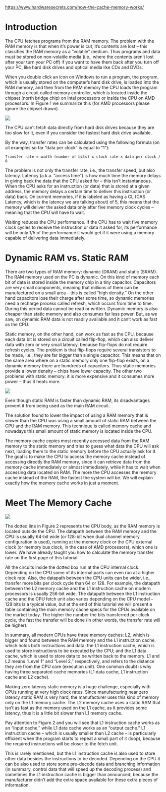 https://www.hardwaresecrets.com/how-the-cache-memory-works/  

# Introduction

The CPU fetches programs from the RAM memory. The problem with the RAM memory is that when it’s power is cut, it’s contents are lost – this classifies the RAM memory as a “volatile” medium. Thus programs and data must be stored on non-volatile media (i.e., where the contents aren’t lost after your turn your PC off) if you want to have them back after you turn off your PC, like hard disk drives and optical media like CDs and DVDs.

When you double click an icon on Windows to run a program, the program, which is usually stored on the computer’s hard disk drive, is loaded into the RAM memory, and then from the RAM memory the CPU loads the program through a circuit called memory controller, which is located inside the chipset (north bridge chip) on Intel processors or inside the CPU on AMD processors. In Figure 1 we summarize this (for AMD processors please ignore the chipset drawn).

<img src="https://s3.amazonaws.com/hs-wordpress/wp-content/uploads/2017/12/13140625/cpu_013.jpg">

The CPU can’t fetch data directly from hard disk drives because they are too slow for it, even if you consider the fastest hard disk drive available. 

By the way, transfer rates can be calculated using the following formula (on all examples so far “data per clock” is equal to “1”):

```
Transfer rate = width (number of bits) x clock rate x data per clock / 8
```

The problem is not only the transfer rate, i.e., the transfer speed, but also latency. Latency (a.k.a. “access time”) is how much time the memory delays in giving back the data that the CPU asked for – this isn’t instantaneous. When the CPU asks for an instruction (or data) that is stored at a given address, the memory delays a certain time to deliver this instruction (or data) back. On current memories, if it is labeled as having a CL (CAS Latency, which is the latency we are talking about) of 5, this means that the memory will deliver the asked data only after five memory clock cycles – meaning that the CPU will have to wait.

Waiting reduces the CPU performance. If the CPU has to wait five memory clock cycles to receive the instruction or data it asked for, its performance will be only 1/5 of the performance it would get if it were using a memory capable of delivering data immediately. 

# Dynamic RAM vs. Static RAM

There are two types of RAM memory: dynamic (DRAM) and static (SRAM). The RAM memory used on the PC is dynamic. On this kind of memory each bit of data is stored inside the memory chip in a tiny capacitor. Capacitors are very small components, meaning that millions of them can be manufactured on a small area – this is called “high density.” On the other hand capacitors lose their charge after some time, so dynamic memories need a recharge process called refresh, which occurs from time to time. During this period data cannot be read or written. Dynamic memory is also cheaper than static memory and also consumes far less power. But, as we saw, on dynamic RAM data is not readily available and it can’t work as fast as the CPU.

Static memory, on the other hand, can work as fast as the CPU, because each data bit is stored on a circuit called flip-flop, which can also deliver data with zero or very small latency, because flip-flops do not require refresh cycles. The problem is that flip-flops require several transistors to be made, i.e., they are far bigger than a single capacitor. This means that on the same area where on a static memory only one flip-flop exists, on a dynamic memory there are hundreds of capacitors. Thus static memories provide a lower density – chips have lower capacity. The other two problems with static memory: it is more expensive and it consumes more power – thus it heats more.

<img src="http://cssimplified.com/wp-content/uploads/2016/03/SRAMvsDRAM.jpg">

Even though static RAM is faster than dynamic RAM, its disadvantages prevent it from being used as the main RAM circuit.

The solution found to lower the impact of using a RAM memory that is slower than the CPU was using a small amount of static RAM between the CPU and the RAM memory. This technique is called memory cache and nowadays this small amount of static memory is located inside the CPU.

The memory cache copies most recently accessed data from the RAM memory to the static memory and tries to guess what data the CPU will ask next, loading them to the static memory before the CPU actually ask for it. The goal is to make the CPU to access the memory cache instead of accessing directly the RAM memory, since it can retrieve data from the memory cache immediately or almost immediately, while it has to wait when accessing data located on RAM. The more the CPU accesses the memory cache instead of the RAM, the fastest the system will be. We will explain exactly how the memory cache works in just a moment.

# Meet The Memory Cache

<img src="https://s3.amazonaws.com/hs-wordpress/wp-content/uploads/2017/12/13140610/cpu_063.gif">

The dotted line in Figure 2 represents the CPU body, as the RAM memory is located outside the CPU. The datapath between the RAM memory and the CPU is usually 64-bit wide (or 128-bit when dual channel memory configuration is used), running at the memory clock or the CPU external clock (or memory bus clock, in the case of AMD processors), which one is lower. We have already taught you how to calculate the memory transfer rate on the first page of this tutorial.

All the circuits inside the dotted box run at the CPU internal clock. Depending on the CPU some of its internal parts can even run at a higher clock rate. Also, the datapath between the CPU units can be wider, i.e., transfer more bits per clock cycle than 64 or 128. For example, the datapath between the L2 memory cache and the L1 instruction cache on modern processors is usually 256-bit wide. The datapath between the L1 instruction cache and the CPU fetch unit also varies depending on the CPU model – 128 bits is a typical value, but at the end of this tutorial we will present a table containing the main memory cache specs for the CPUs available on the market today. The higher the number the bits transferred per clock cycle, the fast the transfer will be done (in other words, the transfer rate will be higher).

In summary, all modern CPUs have three memory caches: L2, which is bigger and found between the RAM memory and the L1 instruction cache, which holds both instructions and data; the L1 instruction cache, which is used to store instructions to be executed by the CPU; and the L1 data cache, which is used to store data to be written back to the memory. L1 and L2 means “Level 1” and “Level 2,” respectively, and refers to the distance they are from the CPU core (execution unit). One common doubt is why having three separated cache memories (L1 data cache, L1 instruction cache and L2 cache).

Making zero latency static memory is a huge challenge, especially with CPUs running at very high clock rates. Since manufacturing near zero latency static RAM is very hard, the manufacturer uses this kind of memory only on the L1 memory cache. The L2 memory cache uses a static RAM that isn’t as fast as the memory used on the L1 cache, as it provides some latency, thus it is a little bit slower than L1 memory cache.

Pay attention to Figure 2 and you will see that L1 instruction cache works as an “input cache,” while L1 data cache works as an “output cache.” L1 instruction cache – which is usually smaller than L2 cache – is particularly efficient when the program starts to repeat a small part of it (loop), because the required instructions will be closer to the fetch unit.

This is rarely mentioned, but the L1 instruction cache is also used to store other data besides the instructions to be decoded. Depending on the CPU it can be also used to store some pre-decode data and branching information (in summary, control data that will speed up the decoding process) and sometimes the L1 instruction cache is bigger than announced, because the manufacturer didn’t add the extra space available for these extra pieces of information.

